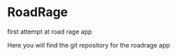 # RoadRage
first attempt at road rage app

Here you will find the git repository for the roadrage app
